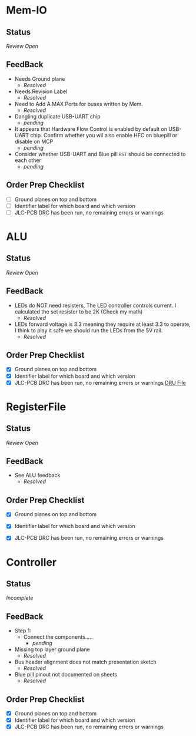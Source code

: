 # Mem-IO
## Status
*Review Open*
## FeedBack
- Needs Ground plane
  - *Resolved*
- Needs Revision Label
  - *Resolved*
- Need to Add A MAX Ports for buses written by Mem.
  - *Resolved*
- Dangling duplicate USB-UART chip
  - *pending*
- It appears that Hardware Flow Control is enabled by default on USB-UART chip. Confirm whether you wil also enable HFC on bluepill or disable on MCP
  - *pending*
- Consider whether USB-UART and Blue pill `RST` should be connected to each other
  - *pending*

## Order Prep Checklist
- [ ] Ground planes on top and bottom
- [ ] Identifier label for which board and which version
- [ ] JLC-PCB DRC has been run, no remaining errors or warnings

# ALU
## Status
*Review Open*
## FeedBack
- LEDs do NOT need resisters, The LED controller controls current. I calculated the set resister to be 2K (Check my math)
  - *Resolved*
- LEDs forward voltage is 3.3 meaning they require at least 3.3 to operate, I think to play it safe we should run the LEDs from the 5V rail. 
  - *Resolved*
## Order Prep Checklist
- [x] Ground planes on top and bottom
- [x] Identifier label for which board and which version
- [x] JLC-PCB DRC has been run, no remaining errors or warnings [DRU File](https://github.com/JLCPCB/jlcpcb-eagle/blob/master/design%20rules/jlcpcb-2layers.dru)

# RegisterFile
## Status
*Review Open*
## FeedBack
- See ALU feedback
  - *Resolved*
## Order Prep Checklist
- [x] Ground planes on top and bottom
- [x] Identifier label for which board and which version
- [x] JLC-PCB DRC has been run, no remaining errors or warnings


# Controller
## Status
*Incomplete*
## FeedBack
- Step 1:
  - Connect the components.....
    - *pending*
- Missing top layer ground plane
  - *Resolved*
- Bus header alignment does not match presentation sketch
  - *Resolved*
- Blue pill pinout not documented on sheets
  - *Resolved*

## Order Prep Checklist
- [x] Ground planes on top and bottom
- [x] Identifier label for which board and which version
- [x] JLC-PCB DRC has been run, no remaining errors or warnings

